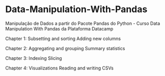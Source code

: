 # Data-Manipulation-With-Pandas

Manipulação de Dados a partir do Pacote Pandas do Python - Curso Data Manipulation With Pandas da Plataforma Datacamp

Chapter 1: Subsetting and sorting Adding new columns 

Chapter 2: Aggregating and grouping Summary statistics 

Chapter 3: Indexing Slicing 

Chapter 4: Visualizations Reading and writing CSVs
